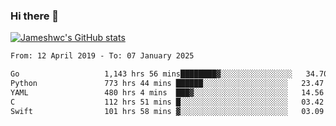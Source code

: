 ### Hi there 👋

[![Jameshwc's GitHub stats](https://github-readme-stats.vercel.app/api?username=jameshwc)](https://github.com/anuraghazra/github-readme-stats)

<!--START_SECTION:waka-->

```txt
From: 12 April 2019 - To: 07 January 2025

Go                   1,143 hrs 56 mins████████▓░░░░░░░░░░░░░░░░   34.70 %
Python               773 hrs 44 mins ██████░░░░░░░░░░░░░░░░░░░   23.47 %
YAML                 480 hrs 4 mins  ███▓░░░░░░░░░░░░░░░░░░░░░   14.56 %
C                    112 hrs 51 mins █░░░░░░░░░░░░░░░░░░░░░░░░   03.42 %
Swift                101 hrs 58 mins ▓░░░░░░░░░░░░░░░░░░░░░░░░   03.09 %
```

<!--END_SECTION:waka-->